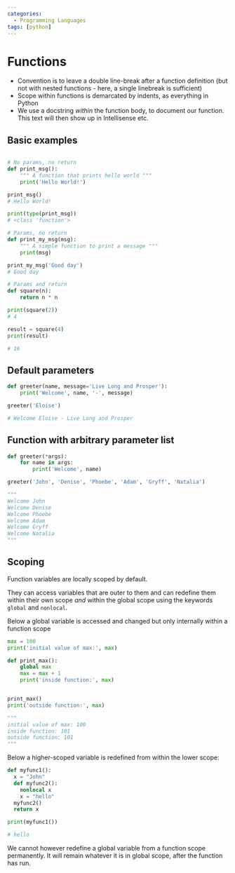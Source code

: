 ```yaml
---
categories:
  - Programming Languages
tags: [python]
---
```


# Functions

- Convention is to leave a double line-break after a function definition (but not with nested functions - here, a single linebreak is sufficient)
- Scope within functions is demarcated by indents, as everything in Python
- We use a docstring _within_ the function body, to document our function. This text will then show up in Intellisense etc.

## Basic examples

```py

# No params, no return
def print_msg():
    """ A function that prints hello world """
    print('Hello World!')

print_msg()
# Hello World!

print(type(print_msg))
# <class 'function'>

# Params, no return
def print_my_msg(msg):
    """ A simple function to print a message """
    print(msg)

print_my_msg('Good day')
# Good day

# Params and return
def square(n):
    return n * n

print(square(2))
# 4

result = square(4)
print(result)

# 16

```

## Default parameters

```py
def greeter(name, message='Live Long and Prosper'):
    print('Welcome', name, '-', message)

greeter('Eloise')

# Welcome Eloise - Live Long and Prosper
```

## Function with arbitrary parameter list

```python
def greeter(*args):
    for name in args:
        print('Welcome', name)

greeter('John', 'Denise', 'Phoebe', 'Adam', 'Gryff', 'Natalia')

"""
Welcome John
Welcome Denise
Welcome Phoebe
Welcome Adam
Welcome Gryff
Welcome Natalia
"""
```

## Scoping

Function variables are locally scoped by default.

They can access variables that are outer to them and can redefine them within their own scope _and_ within the global scope using the keywords `global` and `nonlocal`.

Below a global variable is accessed and changed but only internally within a function scope

```py
max = 100
print('initial value of max:', max)

def print_max():
    global max
    max = max + 1
    print('inside function:', max)


print_max()
print('outside function:', max)

"""
initial value of max: 100
inside function: 101
outside function: 101
"""
```

Below a higher-scoped variable is redefined from within the lower scope:

```py
def myfunc1():
  x = "John"
  def myfunc2():
    nonlocal x
    x = "hello"
  myfunc2()
  return x

print(myfunc1())

# hello
```

We cannot however redefine a global variable from a function scope permanently. It will remain whatever it is in global scope, after the function has run.
